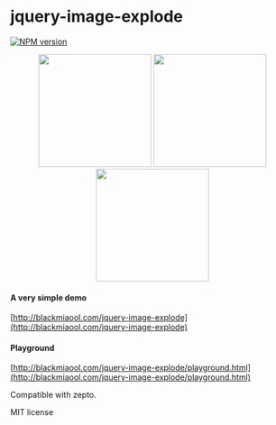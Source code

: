 # jquery-image-explode
[![NPM version][npm-image]][npm-url]

<p align="center">      
    <img width="200" src="http://blackmiaool.com/jquery-image-explode/preview/output1.gif">  
    <img width="200" src="http://blackmiaool.com/jquery-image-explode/preview/output2.gif">  
    <img width="200" src="http://blackmiaool.com/jquery-image-explode/preview/output0.gif">
</p>

#### A very simple demo
[http://blackmiaool.com/jquery-image-explode](http://blackmiaool.com/jquery-image-explode)
#### Playground
[http://blackmiaool.com/jquery-image-explode/playground.html](http://blackmiaool.com/jquery-image-explode/playground.html)

Compatible with zepto.

MIT license

[npm-url]: https://www.npmjs.com/package/jquery-image-explode
[npm-image]: https://img.shields.io/npm/v/jquery-image-explode.svg
